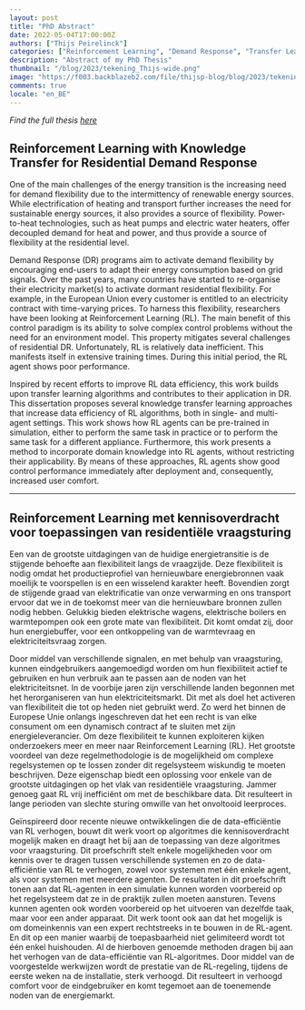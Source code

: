 ```yaml
---
layout: post
title: "PhD Abstract"
date: 2022-05-04T17:00:00Z
authors: ["Thijs Peirelinck"]
categories: ["Reinforcement Learning", "Demand Response", "Transfer Learning"]
description: "Abstract of my PhD Thesis"
thumbnail: "/blog/2023/tekening_Thijs-wide.png"
image: "https://f003.backblazeb2.com/file/thijsp-blog/blog/2023/tekening_Thijs-wide.png"
comments: true
locale: "en_BE"
---
```


*Find the full thesis <a href="https://lirias.kuleuven.be/3700338?limo=0" target="_blank">here</a>*

## Reinforcement Learning with Knowledge Transfer for Residential Demand Response

One of the main challenges of the energy transition is the increasing need for demand flexibility due to the intermittency of renewable energy sources. While electrification of heating and transport further increases the need for sustainable energy sources, it also provides a source of flexibility. Power-to-heat technologies, such as heat pumps and electric water heaters, offer decoupled demand for heat and power, and thus provide a source of flexibility at the residential level.

Demand Response (DR) programs aim to activate demand flexibility by encouraging end-users to adapt their energy consumption based on grid signals. Over the past years, many countries have started to re-organise their electricity market(s) to activate dormant residential flexibility. For example, in the European Union every customer is entitled to an electricity contract with time-varying prices.
To harness this flexibility, researchers have been looking at Reinforcement Learning (RL). The main benefit of this control paradigm is its ability to solve complex control problems without the need for an environment model. This property mitigates several challenges of residential DR. Unfortunately, RL is relatively data inefficient. This manifests itself in extensive training times. During this initial period, the RL agent shows poor performance.

Inspired by recent efforts to improve RL data efficiency, this work builds upon transfer learning algorithms and contributes to their application in DR. This dissertation proposes several knowledge transfer learning approaches that increase data efficiency of RL algorithms, both in single- and multi-agent settings. This work shows how RL agents can be pre-trained in simulation, either to perform the same task in practice or to perform the same task for a different appliance. Furthermore, this work presents a method to incorporate domain knowledge into RL agents, without restricting their applicability. By means of these approaches, RL agents show good control performance immediately after deployment and, consequently, increased user comfort.

___

## Reinforcement Learning met kennisoverdracht voor toepassingen van residentiële vraagsturing

Een van de grootste uitdagingen van de huidige energietransitie is de stijgende behoefte aan flexibiliteit langs de vraagzijde. Deze flexibiliteit is nodig omdat het productieprofiel van hernieuwbare energiebronnen vaak moeilijk te voorspellen is en een wisselend karakter heeft. Bovendien zorgt de stijgende graad van elektrificatie van onze verwarming en ons transport ervoor dat we in de toekomst meer van die hernieuwbare bronnen zullen nodig hebben. Gelukkig bieden elektrische wagens, elektrische boilers en warmtepompen ook een grote mate van flexibiliteit. Dit komt omdat zij, door hun energiebuffer, voor een ontkoppeling van de warmtevraag en elektriciteitsvraag zorgen.

Door middel van verschillende signalen, en met behulp van vraagsturing, kunnen eindgebruikers aangemoedigd worden om hun flexibiliteit actief te gebruiken en hun verbruik aan te passen aan de noden van het elektriciteitsnet. In de voorbije jaren zijn verschillende landen begonnen met het herorganiseren van hun elektriciteitsmarkt. Dit met als doel het activeren van flexibiliteit die tot op heden niet gebruikt werd. Zo werd het binnen de Europese Unie onlangs ingeschreven dat het een recht is van elke consument om een dynamisch contract af te sluiten met zijn energieleverancier.
Om deze flexibiliteit te kunnen exploiteren kijken onderzoekers meer en meer naar Reinforcement Learning (RL). Het grootste voordeel van deze regelmethodologie is de mogelijkheid om complexe regelsystemen op te lossen zonder dit regelsysteem wiskundig te moeten beschrijven. Deze eigenschap biedt een oplossing voor enkele van de grootste uitdagingen op het vlak van residentiële vraagsturing. Jammer genoeg gaat RL vrij inefficiënt om met de beschikbare data. Dit resulteert in lange perioden van slechte sturing omwille van het onvoltooid leerproces.

Geïnspireerd door recente nieuwe ontwikkelingen die de data-efficiëntie van RL verhogen, bouwt dit werk voort op algoritmes die kennisoverdracht mogelijk maken en draagt het bij aan de toepassing van deze algoritmes voor vraagsturing. Dit proefschrift stelt enkele mogelijkheden voor om kennis over te dragen tussen verschillende systemen en zo de data-efficiëntie van RL te verhogen, zowel voor systemen met één enkele agent, als voor systemen met meerdere agenten. De resultaten in dit proefschrift tonen aan dat RL-agenten in een simulatie kunnen worden voorbereid op het regelsysteem dat ze in de praktijk zullen moeten aansturen. Tevens kunnen agenten ook worden voorbereid op het uitvoeren van dezelfde taak, maar voor een ander apparaat. Dit werk toont ook aan dat het mogelijk is om domeinkennis van een expert rechtstreeks in te bouwen in de RL-agent. En dit op een manier waarbij de toepasbaarheid niet gelimiteerd wordt tot één enkel huishouden. Al de hierboven genoemde methoden dragen bij aan het verhogen van de data-efficiëntie van RL-algoritmes. Door middel van de voorgestelde werkwijzen wordt de prestatie van de RL-regeling, tijdens de eerste weken na de installatie, sterk verhoogd. Dit resulteert in verhoogd comfort voor de eindgebruiker en komt tegemoet aan de toenemende noden van de energiemarkt.
